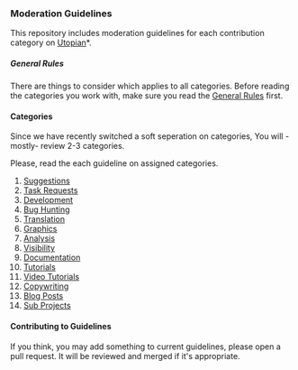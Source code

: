 ### Moderation Guidelines

This repository includes moderation guidelines for each contribution
category on [Utopian](https://utopian.io)*.

##### General Rules

There are things to consider which applies to all categories. Before reading the categories
you work with, make sure you read the [General Rules](#) first.


#### Categories

Since we have recently switched a soft seperation on categories, You will 
-mostly- review 2-3 categories.

Please, read the each guideline on assigned categories.

1. [Suggestions](#)
2. [Task Requests](#)
3. [Development](#)
4. [Bug Hunting](#)
5. [Translation](#)
6. [Graphics](#)
7. [Analysis](#)
8. [Visibility](#)
9. [Documentation](#)
10. [Tutorials](#)
11. [Video Tutorials](#)
12. [Copywriting](#)
13. [Blog Posts](#)
14. [Sub Projects](#)

#### Contributing to Guidelines

If you think, you may add something to current guidelines, please open a
pull request. It will be reviewed and merged if it's appropriate.
